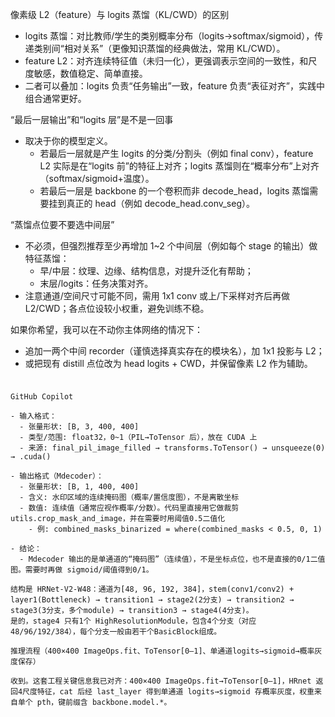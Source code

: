 像素级 L2（feature）与 logits 蒸馏（KL/CWD）的区别

- logits 蒸馏：对比教师/学生的类别概率分布（logits→softmax/sigmoid），传递类别间“相对关系”（更像知识蒸馏的经典做法，常用 KL/CWD）。
- feature L2：对齐连续特征值（未归一化），更强调表示空间的一致性，和尺度敏感，数值稳定、简单直接。
- 二者可以叠加：logits 负责“任务输出”一致，feature 负责“表征对齐”，实践中组合通常更好。

“最后一层输出”和“logits 层”是不是一回事

- 取决于你的模型定义。
  - 若最后一层就是产生 logits 的分类/分割头（例如 final conv），feature L2 实际是在“logits 前”的特征上对齐；logits 蒸馏则在“概率分布”上对齐（softmax/sigmoid+温度）。
  - 若最后一层是 backbone 的一个卷积而非 decode_head，logits 蒸馏需要挂到真正的 head（例如 decode_head.conv_seg）。

“蒸馏点位要不要选中间层”

- 不必须，但强烈推荐至少再增加 1~2 个中间层（例如每个 stage 的输出）做特征蒸馏：
  - 早/中层：纹理、边缘、结构信息，对提升泛化有帮助；
  - 末层/logits：任务决策对齐。
- 注意通道/空间尺寸可能不同，需用 1x1 conv 或上/下采样对齐后再做 L2/CWD；各点位设较小权重，避免训练不稳。

如果你希望，我可以在不动你主体网络的情况下：

- 追加一两个中间 recorder（谨慎选择真实存在的模块名），加 1x1 投影与 L2；
- 或把现有 distill 点位改为 head logits + CWD，并保留像素 L2 作为辅助。













##### 

```

GitHub Copilot

- 输入格式：
  - 张量形状: [B, 3, 400, 400]
  - 类型/范围: float32，0~1（PIL→ToTensor 后），放在 CUDA 上
  - 来源: final_pil_image_filled → transforms.ToTensor() → unsqueeze(0) → .cuda()

- 输出格式（Mdecoder）：
  - 张量形状: [B, 1, 400, 400]
  - 含义: 水印区域的连续掩码图（概率/置信度图），不是离散坐标
  - 数值: 连续值（通常应视作概率/分数）。代码里直接用它做裁剪 utils.crop_mask_and_image，并在需要时用阈值0.5二值化
    - 例: combined_masks_binarized = where(combined_masks < 0.5, 0, 1)

- 结论：
  - Mdecoder 输出的是单通道的“掩码图”（连续值），不是坐标点位，也不是直接的0/1二值图。需要时再做 sigmoid/阈值得到0/1。
```

```
结构是 HRNet-V2-W48：通道为[48, 96, 192, 384]，stem(conv1/conv2) + layer1(Bottleneck) → transition1 → stage2(2分支) → transition2 → stage3(3分支，多个module) → transition3 → stage4(4分支)。
是的，stage4 只有1个 HighResolutionModule，包含4个分支（对应48/96/192/384），每个分支一般由若干个BasicBlock组成。
```

```
推理流程（400×400 ImageOps.fit、ToTensor[0–1]、单通道logits→sigmoid→概率灰度保存）
```

```
收到。这套工程关键信息我已对齐：400×400 ImageOps.fit→ToTensor[0–1]，HRnet 返回4尺度特征，cat 后经 last_layer 得到单通道 logits→sigmoid 存概率灰度，权重来自单个 pth，键前缀含 backbone.model.*。

```



















